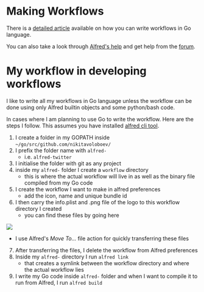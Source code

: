 # Making Workflows

There is a [detailed article](https://medium.com/@NikitaVoloboev/writing-alfred-workflows-in-go-2a44f62dc432) available on how you can write workflows in Go language.

You can also take a look through [Alfred's help](https://www.alfredapp.com/help/) and get help from the [forum](https://www.alfredforum.com/).

# My workflow in developing workflows

I like to write all my workflows in Go language unless the workflow can be done using only Alfred builtin objects and some python/bash code.

In cases where I am planning to use Go to write the workflow. Here are the steps I follow. This assumes you have installed [alfred cli tool](https://godoc.org/github.com/jason0x43/go-alfred/alfred).

1. I create a folder in my GOPATH inside `~/go/src/github.com/nikitavoloboev/` 
2. I prefix the folder name with `alfred-`
	- i.e. `alfred-twitter`
3. I initialise the folder with git as any project
4. inside my `alfred-` folder I create a `workflow` directory
	- this is where the actual workflow will live in as well as the binary file compiled from my Go code
5. I create the workflow I want to make in alfred preferences
	- add the icon, name and unique bundle id
6. I then carry the info.plist and .png file of the logo to this workflow directory I created
	- you can find these files by going here 


![](https://i.imgur.com/rVlcl9y.png)


- I use Alfred's _Move To..._ file action for quickly transferring these files
7. After transferring the files, I delete the workflow from Alfred preferences
8. Inside my `alfred-` directory I run `alfred link` 
	- that creates a symlink between the workflow directory and where the actual workflow lies 
9. I write my Go code inside `alfred-` folder and when I want to compile it to run from Alfred, I run `alfred build`

